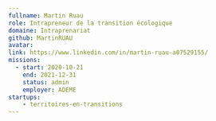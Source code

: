 ```yaml
---
fullname: Martin Ruau 
role: Intrapreneur de la transition écologique
domaine: Intraprenariat
github: MartinRUAU 
avatar: 
link: https://www.linkedin.com/in/martin-ruau-a07529155/ 
missions: 
  - start: 2020-10-21 
    end: 2021-12-31 
    status: admin
    employer: ADEME 
startups: 
    - territoires-en-transitions
---
```



